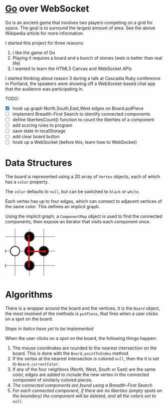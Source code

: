 # <a href="https://en.wikipedia.org/wiki/Go_(game)">Go</a> over WebSocket

Go is an ancient game that involves two players competing on a grid for space.
The goal is to surround the largest amount of area. See the above Wikipedia
article for more information.

I started this project for three reasons:

 1. I like the game of Go
 2. Playing it requires a board and a bunch of stones (web is better than real life)
 3. I wanted to learn the HTML5 Canvas and WebSocket APIs

I started thinking about reason 3 during a talk at Cascadia Ruby conference in Portland,
the speakers were showing off a WebSocket-based chat app that the audience was participating
in.

TODO:

 - [x] hook up graph North,South,East,West edges on Board.putPiece
 - [ ] implement Breadth-First Search to identify connected components
 - [ ] define libertiesCount() function to count the liberties of a component
 - [ ] add scoring rules to program
 - [ ] save state in localStorage
 - [ ] add clear board button
 - [ ] hook up a WebSocket (before this, learn how to WebSocket)

# Data Structures

The board is represented using a 2D array of `Vertex` objects, each of which
has a `color` property.

The `color` defaults to `null`, but can be switched to `black` or `white`.

Each vertex has up to four edges, which can connect to adjacent vertices of the
same color. This defines an implicit graph.

Using the implicit graph, a `ComponentMap` object is used to find the connected 
components, then expose an iterator that visits each component once.

![edges only to adjacent pieces of same color](img/edges.png)

# Algorithms

There is a wrapper around the board and the vertices, it is the `Board` object,
the most involved of the methods is `putPiece`, that fires when a user clicks
on a spot on the board.

_Steps in italics have yet to be implemented_

When the user clicks on a spot on the board, the following things happen:

 1. The mouse coordinates are rounded to the nearest intersection on the board.
    This is done with the `Board.pointToIndex` method.
 2. If the vertex at the nearest intersection is colored `null`, then the
    it is set to `Board.currentColor`.
 3. If any of the four neighbors (North, West, South or East) are the same
    color, edges are added to include the new vertex in the connected component
    of similarly colored pieces.
 4. _The connected components are found using a Breadth-First Search_
 5. _For each connected component, if there are no liberties (empty spots on the
     boundary) the component will be deleted, and all the colors set to `null`._
